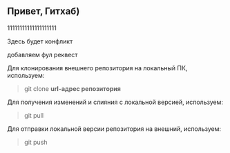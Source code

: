 ## Привет, Гитхаб)

11111111111111111111

Здесь будет конфликт

добавляем фул реквест

Для клонирования внешнего репозитория на локальный ПК, используем:
> git clone **url-адрес репозитория**

Для получения изменений и слияния с локальной версией, используем:
> git pull

Для отправки локальной версии репозитория на внешний, используем:
> git push